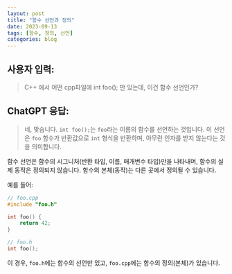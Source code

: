 ```yaml
---
layout: post
title: "함수 선언과 정의"
date: 2023-09-13
tags: [함수, 정의, 선언]
categories: blog
---
```


## 사용자 입력:
> C++ 에서 어떤 cpp파일에 int foo(); 만 있는데, 이건 함수 선언인가?

## ChatGPT 응답:
> 네, 맞습니다. `int foo();`는 `foo`라는 이름의 함수를 선언하는 것입니다. 이 선언은 `foo` 함수가 반환값으로 `int` 형식을 반환하며, 아무런 인자를 받지 않는다는 것을 의미합니다.

함수 선언은 함수의 시그니처(반환 타입, 이름, 매개변수 타입)만을 나타내며, 함수의 실제 동작은 정의되지 않습니다. 함수의 본체(동작)는 다른 곳에서 정의될 수 있습니다. 

예를 들어:

```cpp
// foo.cpp
#include "foo.h"

int foo() {
    return 42;
}
```

```cpp
// foo.h
int foo();
```

이 경우, `foo.h`에는 함수의 선언만 있고, `foo.cpp`에는 함수의 정의(본체)가 있습니다.

